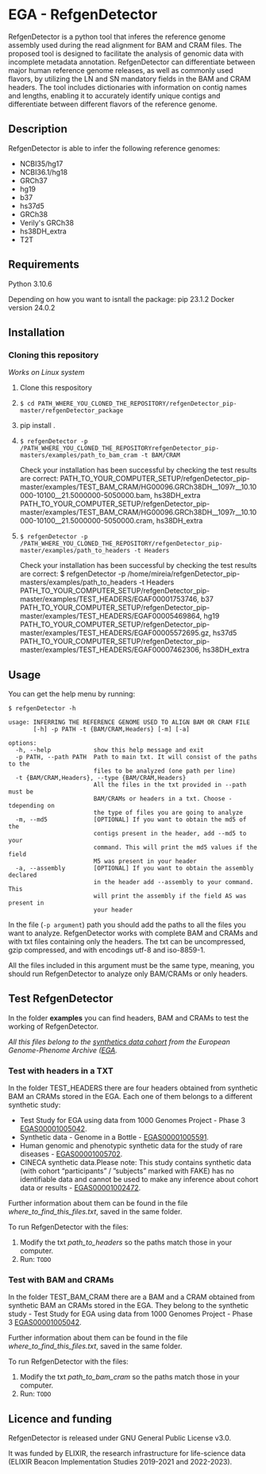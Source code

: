 # EGA - RefgenDetector

RefgenDetector is a python tool that inferes the reference genome assembly used during the read alignment for BAM and CRAM files. The proposed tool is designed to facilitate the analysis of genomic data with incomplete metadata annotation. RefgenDetector can differentiate between major human reference genome releases, as well as commonly used flavors, by utilizing the LN and SN mandatory fields in the BAM and CRAM headers. The tool includes dictionaries with information on contig names and lengths, enabling it to accurately identify unique contigs and differentiate between different flavors of the reference genome.

## Description

RefgenDetector is able to infer the following reference genomes:

- NCBI35/hg17
- NCBI36.1/hg18
- GRCh37
- hg19
- b37
- hs37d5
- GRCh38
- Verily's GRCh38
- hs38DH_extra
- T2T

## Requirements

Python 3.10.6

Depending on how you want to isntall the package: 
       pip 23.1.2 
       Docker version 24.0.2
       
## Installation 

### Cloning this repository 

*Works on Linux system*

1. Clone this respository
2. ``` $ cd PATH_WHERE_YOU_CLONED_THE_REPOSITORY/refgenDetector_pip-master/refgenDetector_package ```
3. pip install .
4. ``` $ refgenDetector -p /PATH_WHERE_YOU_CLONED_THE_REPOSITORYrefgenDetector_pip-masters/examples/path_to_bam_cram -t BAM/CRAM ```

   Check your installation has been successful by checking the test results are correct:
   PATH_TO_YOUR_COMPUTER_SETUP/refgenDetector_pip-master/examples/TEST_BAM_CRAM/HG00096.GRCh38DH__1097r__10.10000-10100__21.5000000-5050000.bam, hs38DH_extra
   PATH_TO_YOUR_COMPUTER_SETUP/refgenDetector_pip-master/examples/TEST_BAM_CRAM/HG00096.GRCh38DH__1097r__10.10000-10100__21.5000000-5050000.cram, hs38DH_extra
6. ``` $ refgenDetector -p /PATH_WHERE_YOU_CLONED_THE_REPOSITORY/refgenDetector_pip-master/examples/path_to_headers -t Headers ```

   Check your installation has been successful by checking the test results are correct:
   $ refgenDetector -p /home/mireia/refgenDetector_pip-masters/examples/path_to_headers -t Headers
   PATH_TO_YOUR_COMPUTER_SETUP/refgenDetector_pip-master/examples/TEST_HEADERS/EGAF00001753746, b37
   PATH_TO_YOUR_COMPUTER_SETUP/refgenDetector_pip-master/examples/TEST_HEADERS/EGAF00005469864, hg19
   PATH_TO_YOUR_COMPUTER_SETUP/refgenDetector_pip-master/examples/TEST_HEADERS/EGAF00005572695.gz, hs37d5
   PATH_TO_YOUR_COMPUTER_SETUP/refgenDetector_pip-master/examples/TEST_HEADERS/EGAF00007462306, hs38DH_extra



## Usage

You can get the help menu by running:
```
$ refgenDetector -h
```
```
usage: INFERRING THE REFERENCE GENOME USED TO ALIGN BAM OR CRAM FILE
       [-h] -p PATH -t {BAM/CRAM,Headers} [-m] [-a]

options:
  -h, --help            show this help message and exit
  -p PATH, --path PATH  Path to main txt. It will consist of the paths to the
                        files to be analyzed (one path per line)
  -t {BAM/CRAM,Headers}, --type {BAM/CRAM,Headers}
                        All the files in the txt provided in --path must be
                        BAM/CRAMs or headers in a txt. Choose -tdepending on
                        the type of files you are going to analyze
  -m, --md5             [OPTIONAL] If you want to obtain the md5 of the
                        contigs present in the header, add --md5 to your
                        command. This will print the md5 values if the field
                        M5 was present in your header
  -a, --assembly        [OPTIONAL] If you want to obtain the assembly declared
                        in the header add --assembly to your command. This
                        will print the assembly if the field AS was present in
                        your header

```

In the file (```-p argument```) path you should add the paths to all the files you want to analyze. RefgenDetector works with complete BAM and CRAMs and with txt files containing only the headers. The txt can be uncompressed, gzip compressed, and with encodings utf-8 and iso-8859-1. 

All the files included in this argument must be the same type, meaning, you should run RefgenDetector to analyze only BAM/CRAMs or only headers. 

## Test RefgenDetector

In the folder **examples** you can find headers, BAM and CRAMs to test the working of RefgenDetector. 

*All this files belong to the [synthetics data cohort](https://ega-archive.org/synthetic-data) from the European Genome-Phenome Archive ([EGA](https://ega-archive.org/).*

### Test with headers in a TXT

In the folder TEST_HEADERS there are four headers obtained from synthetic BAM an CRAMs stored in the EGA. Each one of them belongs to a different synthetic study:
- Test Study for EGA using data from 1000 Genomes Project - Phase 3 [EGAS00001005042](https://ega-archive.org/studies/EGAS00001005042).
- Synthetic data - Genome in a Bottle - [EGAS00001005591](https://ega-archive.org/studies/EGAS00001005591).
- Human genomic and phenotypic synthetic data for the study of rare diseases - [EGAS00001005702](https://ega-archive.org/studies/EGAS00001005702).
- CINECA synthetic data.Please note: This study contains synthetic data (with cohort “participants” / ”subjects” marked with FAKE) has no identifiable data and cannot be used to make any inference about cohort data or results - [EGAS00001002472](https://ega-archive.org/studies/EGAS00001002472).

Further information about them can be found in the file *where_to_find_this_files.txt*, saved in the same folder.

To run RefgenDetector with the files: 

1. Modify the txt *path_to_headers* so the paths match those in your computer. 
2. Run:
``
TODO
``

### Test with BAM and CRAMs

In the folder TEST_BAM_CRAM there are a BAM and a CRAM obtained from synthetic BAM an CRAMs stored in the EGA. They belong to the synthetic study - Test Study for EGA using data from 1000 Genomes Project - Phase 3 [EGAS00001005042](https://ega-archive.org/studies/EGAS00001005042).

Further information about them can be found in the file *where_to_find_this_files.txt*, saved in the same folder.

To run RefgenDetector with the files: 

1. Modify the txt *path_to_bam_cram* so the paths match those in your computer. 
2. Run:
``
TODO
``

## Licence and funding

RefgenDetector is released under GNU General Public License v3.0. 

It was funded by ELIXIR, the research infrastructure for life-science data (ELIXIR Beacon Implementation Studies 2019-2021 and 2022-2023).
